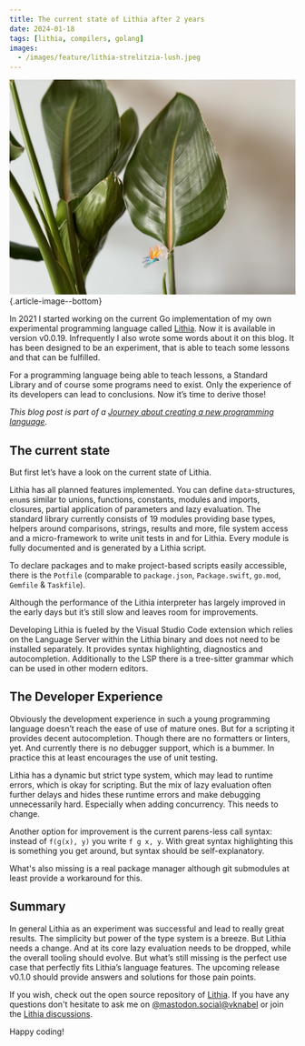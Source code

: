 ```yaml
---
title: The current state of Lithia after 2 years
date: 2024-01-18
tags: [lithia, compilers, golang]
images:
  - /images/feature/lithia-strelitzia-lush.jpeg
---
```


![A Strelizia nicolai with a tiny Lithia logo](/images/feature/lithia-strelitzia-lush.jpeg "The name and logo of the Lithia programming language are derived from the Strelitzia nicolai.")
{.article-image--bottom}

In 2021 I started working on the current Go implementation of my own experimental programming language called [Lithia](https://github.com/vknabel/lithia). Now it is available in version v0.0.19. Infrequently I also wrote some words about it on this blog.
It has been designed to be an experiment, that is able to teach some lessons and that can be fulfilled.

For a programming language being able to teach lessons, a Standard Library and of course some programs need to exist. Only the experience of its developers can lead to conclusions.
Now it’s time to derive those!

_This blog post is part of a [Journey about creating a new programming language](/posts/journey-about-creating-a-new-programming-language/)._


## The current state
But first let’s have a look on the current state of Lithia.

Lithia has all planned features implemented. You can define `data`-structures, `enum`s similar to unions, functions, constants, modules and imports, closures, partial application of  parameters and lazy evaluation.
The standard library currently consists of 19 modules providing base types, helpers around comparisons, strings, results and more, file system access and a micro-framework to write unit tests in and for Lithia. Every module is fully documented and is generated by a Lithia script.

To declare packages and to make project-based scripts easily accessible, there is the `Potfile` (comparable to `package.json`, `Package.swift`, `go.mod`, `Gemfile` & `Taskfile`).

Although the performance of the Lithia interpreter has largely improved in the early days but it’s still slow and leaves room for improvements.

Developing Lithia is fueled by the Visual Studio Code extension which relies on the Language Server within the Lithia binary and does not need to be installed separately.
It provides syntax highlighting, diagnostics and autocompletion. Additionally to the LSP there is a tree-sitter grammar which can be used in other modern editors.

## The Developer Experience
Obviously the development experience in such a young programming language doesn’t reach the ease of use of mature ones. But for a scripting it provides decent autocompletion.
Though there are no formatters or linters, yet. And currently there is no debugger support, which is a bummer. In practice this at least encourages the use of unit testing.

Lithia has a dynamic but strict type system, which may lead to runtime errors, which is okay for scripting. But the mix of lazy  evaluation often further delays and hides these runtime errors and make debugging unnecessarily hard. Especially when adding concurrency. This needs to change.

Another option for improvement is the current parens-less call syntax: instead of `f(g(x), y)` you write `f g x, y`. With great syntax highlighting this is something you get around, but syntax should be self-explanatory.

What's also missing is a real package manager although git submodules at least provide a workaround for this.

## Summary
In general Lithia as an experiment was successful and lead to really great results. The simplicity but power of the type system is a breeze. But Lithia needs a change. And at its core lazy evaluation needs to be dropped, while the overall tooling should evolve.
But what’s still missing is the perfect use case that perfectly fits Lithia’s language features.
The upcoming release v0.1.0 should provide answers and solutions for those pain points.

If you wish, check out the open source repository of [Lithia](https://github.com/vknabel/lithia). If you have any questions don't hesitate to ask me on [@mastodon.social@vknabel](https://mastodon.social/@vknabel) or join the [Lithia discussions](https://github.com/vknabel/lithia/discussions).

Happy coding!
